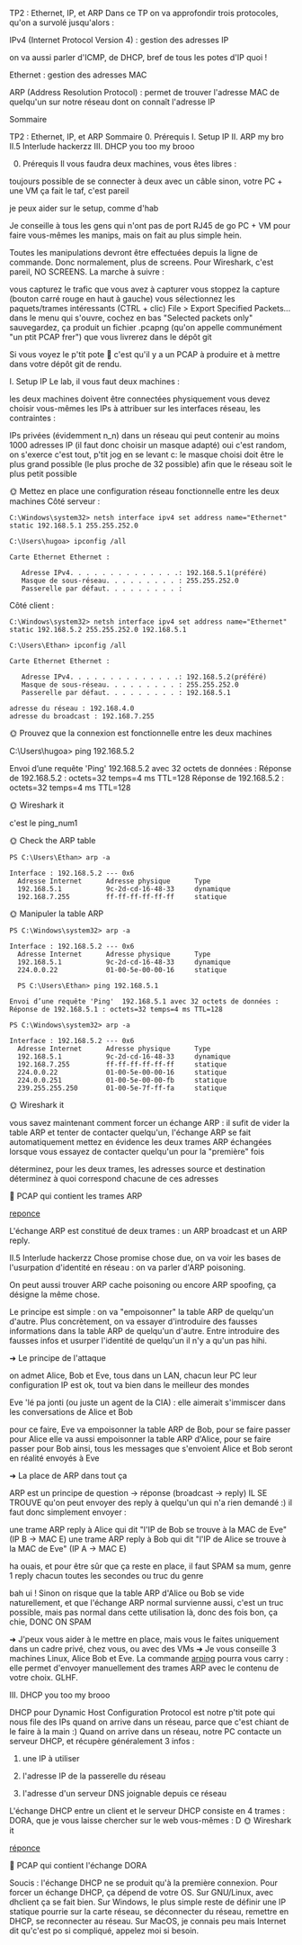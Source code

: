 TP2 : Ethernet, IP, et ARP
Dans ce TP on va approfondir trois protocoles, qu'on a survolé jusqu'alors :


IPv4 (Internet Protocol Version 4) : gestion des adresses IP

on va aussi parler d'ICMP, de DHCP, bref de tous les potes d'IP quoi !



Ethernet : gestion des adresses MAC

ARP (Address Resolution Protocol) : permet de trouver l'adresse MAC de quelqu'un sur notre réseau dont on connaît l'adresse IP



Sommaire

TP2 : Ethernet, IP, et ARP
Sommaire
0. Prérequis
I. Setup IP
II. ARP my bro
II.5 Interlude hackerzz
III. DHCP you too my brooo


0. Prérequis
Il vous faudra deux machines, vous êtes libres :

toujours possible de se connecter à deux avec un câble
sinon, votre PC + une VM ça fait le taf, c'est pareil

je peux aider sur le setup, comme d'hab




Je conseille à tous les gens qui n'ont pas de port RJ45 de go PC + VM pour faire vous-mêmes les manips, mais on fait au plus simple hein.


Toutes les manipulations devront être effectuées depuis la ligne de commande. Donc normalement, plus de screens.
Pour Wireshark, c'est pareil, NO SCREENS. La marche à suivre :

vous capturez le trafic que vous avez à capturer
vous stoppez la capture (bouton carré rouge en haut à gauche)
vous sélectionnez les paquets/trames intéressants (CTRL + clic)
File > Export Specified Packets...
dans le menu qui s'ouvre, cochez en bas "Selected packets only"
sauvegardez, ça produit un fichier .pcapng (qu'on appelle communément "un ptit PCAP frer") que vous livrerez dans le dépôt git

Si vous voyez le p'tit pote 🦈 c'est qu'il y a un PCAP à produire et à mettre dans votre dépôt git de rendu.

I. Setup IP
Le lab, il vous faut deux machines :

les deux machines doivent être connectées physiquement
vous devez choisir vous-mêmes les IPs à attribuer sur les interfaces réseau, les contraintes :

IPs privées (évidemment n_n)
dans un réseau qui peut contenir au moins 1000 adresses IP (il faut donc choisir un masque adapté)
oui c'est random, on s'exerce c'est tout, p'tit jog en se levant c:
le masque choisi doit être le plus grand possible (le plus proche de 32 possible) afin que le réseau soit le plus petit possible



🌞 Mettez en place une configuration réseau fonctionnelle entre les deux machines
Côté serveur :
````
C:\Windows\system32> netsh interface ipv4 set address name="Ethernet" static 192.168.5.1 255.255.252.0

C:\Users\hugoa> ipconfig /all

Carte Ethernet Ethernet :

   Adresse IPv4. . . . . . . . . . . . . .: 192.168.5.1(préféré)
   Masque de sous-réseau. . . . . . . . . : 255.255.252.0
   Passerelle par défaut. . . . . . . . . :
````
Côté client :
````
C:\Windows\system32> netsh interface ipv4 set address name="Ethernet" static 192.168.5.2 255.255.252.0 192.168.5.1

C:\Users\Ethan> ipconfig /all

Carte Ethernet Ethernet :

   Adresse IPv4. . . . . . . . . . . . . .: 192.168.5.2(préféré)
   Masque de sous-réseau. . . . . . . . . : 255.255.252.0
   Passerelle par défaut. . . . . . . . . : 192.168.5.1
````

````
adresse du réseau : 192.168.4.0
adresse du broadcast : 192.168.7.255
````


🌞 Prouvez que la connexion est fonctionnelle entre les deux machines

C:\Users\hugoa> ping 192.168.5.2

Envoi d’une requête 'Ping'  192.168.5.2 avec 32 octets de données :
Réponse de 192.168.5.2 : octets=32 temps=4 ms TTL=128
Réponse de 192.168.5.2 : octets=32 temps=4 ms TTL=128

🌞 Wireshark it


c'est le ping_num1



🌞 Check the ARP table
````
PS C:\Users\Ethan> arp -a

Interface : 192.168.5.2 --- 0x6
  Adresse Internet      Adresse physique      Type
  192.168.5.1           9c-2d-cd-16-48-33     dynamique
  192.168.7.255         ff-ff-ff-ff-ff-ff     statique
````

🌞 Manipuler la table ARP

````PS C:\Windows\system32> arp -d
PS C:\Windows\system32> arp -a

Interface : 192.168.5.2 --- 0x6
  Adresse Internet      Adresse physique      Type
  192.168.5.1           9c-2d-cd-16-48-33     dynamique
  224.0.0.22            01-00-5e-00-00-16     statique
  ````
````
  PS C:\Users\Ethan> ping 192.168.5.1

Envoi d’une requête 'Ping'  192.168.5.1 avec 32 octets de données :
Réponse de 192.168.5.1 : octets=32 temps=4 ms TTL=128
````
````
PS C:\Windows\system32> arp -a

Interface : 192.168.5.2 --- 0x6
  Adresse Internet      Adresse physique      Type
  192.168.5.1           9c-2d-cd-16-48-33     dynamique
  192.168.7.255         ff-ff-ff-ff-ff-ff     statique
  224.0.0.22            01-00-5e-00-00-16     statique
  224.0.0.251           01-00-5e-00-00-fb     statique
  239.255.255.250       01-00-5e-7f-ff-fa     statique
````
🌞 Wireshark it

vous savez maintenant comment forcer un échange ARP : il sufit de vider la table ARP et tenter de contacter quelqu'un, l'échange ARP se fait automatiquement
mettez en évidence les deux trames ARP échangées lorsque vous essayez de contacter quelqu'un pour la "première" fois

déterminez, pour les deux trames, les adresses source et destination
déterminez à quoi correspond chacune de ces adresses



🦈 PCAP qui contient les trames ARP

[reponce](pics/rep%202%20tp%202.pcapng)

L'échange ARP est constitué de deux trames : un ARP broadcast et un ARP reply.


II.5 Interlude hackerzz
Chose promise chose due, on va voir les bases de l'usurpation d'identité en réseau : on va parler d'ARP poisoning.

On peut aussi trouver ARP cache poisoning ou encore ARP spoofing, ça désigne la même chose.

Le principe est simple : on va "empoisonner" la table ARP de quelqu'un d'autre.
Plus concrètement, on va essayer d'introduire des fausses informations dans la table ARP de quelqu'un d'autre.
Entre introduire des fausses infos et usurper l'identité de quelqu'un il n'y a qu'un pas hihi.

➜ Le principe de l'attaque

on admet Alice, Bob et Eve, tous dans un LAN, chacun leur PC
leur configuration IP est ok, tout va bien dans le meilleur des mondes

Eve 'lé pa jonti (ou juste un agent de la CIA) : elle aimerait s'immiscer dans les conversations de Alice et Bob

pour ce faire, Eve va empoisonner la table ARP de Bob, pour se faire passer pour Alice
elle va aussi empoisonner la table ARP d'Alice, pour se faire passer pour Bob
ainsi, tous les messages que s'envoient Alice et Bob seront en réalité envoyés à Eve



➜ La place de ARP dans tout ça

ARP est un principe de question -> réponse (broadcast -> reply)
IL SE TROUVE qu'on peut envoyer des reply à quelqu'un qui n'a rien demandé :)
il faut donc simplement envoyer :

une trame ARP reply à Alice qui dit "l'IP de Bob se trouve à la MAC de Eve" (IP B -> MAC E)
une trame ARP reply à Bob qui dit "l'IP de Alice se trouve à la MAC de Eve" (IP A -> MAC E)


ha ouais, et pour être sûr que ça reste en place, il faut SPAM sa mum, genre 1 reply chacun toutes les secondes ou truc du genre

bah ui ! Sinon on risque que la table ARP d'Alice ou Bob se vide naturellement, et que l'échange ARP normal survienne
aussi, c'est un truc possible, mais pas normal dans cette utilisation là, donc des fois bon, ça chie, DONC ON SPAM





➜ J'peux vous aider à le mettre en place, mais vous le faites uniquement dans un cadre privé, chez vous, ou avec des VMs
➜ Je vous conseille 3 machines Linux, Alice Bob et Eve. La commande [arping](https://sandilands.info/sgordon/arp-spoofing-on-wired-lan) pourra vous carry : elle permet d'envoyer manuellement des trames ARP avec le contenu de votre choix.
GLHF.

III. DHCP you too my brooo

DHCP pour Dynamic Host Configuration Protocol est notre p'tit pote qui nous file des IPs quand on arrive dans un réseau, parce que c'est chiant de le faire à la main :)
Quand on arrive dans un réseau, notre PC contacte un serveur DHCP, et récupère généralement 3 infos :


1. une IP à utiliser

2. l'adresse IP de la passerelle du réseau

3. l'adresse d'un serveur DNS joignable depuis ce réseau

L'échange DHCP  entre un client et le serveur DHCP consiste en 4 trames : DORA, que je vous laisse chercher sur le web vous-mêmes : D
🌞 Wireshark it

[réponce](pics/rep-3_tp-2.pcapng)

🦈 PCAP qui contient l'échange DORA

Soucis : l'échange DHCP ne se produit qu'à la première connexion. Pour forcer un échange DHCP, ça dépend de votre OS. Sur GNU/Linux, avec dhclient ça se fait bien. Sur Windows, le plus simple reste de définir une IP statique pourrie sur la carte réseau, se déconnecter du réseau, remettre en DHCP, se reconnecter au réseau. Sur MacOS, je connais peu mais Internet dit qu'c'est po si compliqué, appelez moi si besoin.